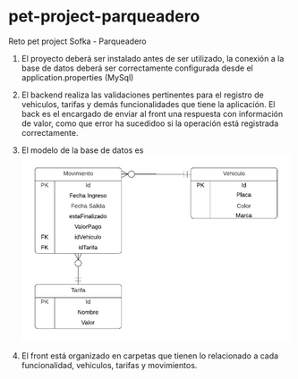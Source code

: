 # pet-project-parqueadero
Reto pet project Sofka - Parqueadero

1. El proyecto deberá ser instalado antes de ser utilizado, la conexión a la base de datos deberá ser correctamente configurada desde el application.properties (MySql)

2. El backend realiza las validaciones pertinentes para el registro de vehiculos, tarifas y demás funcionalidades que tiene la aplicación.
El back es el encargado de enviar al front una respuesta con información de valor, como que error ha sucedidoo si la operación está registrada correctamente.

3. El modelo de la base de datos es ![DB](DB.jpg)

4. El front está organizado en carpetas que tienen lo relacionado a cada funcionalidad, vehiculos, tarifas  y movimientos.
